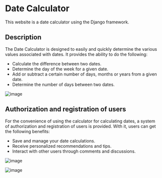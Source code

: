 # Date Calculator

This website is a date calculator using the Django framework.

## Description

The Date Calculator is designed to easily and quickly determine the various values associated with dates. It provides the ability to do the following:

- Calculate the difference between two dates.
- Determine the day of the week for a given date.
- Add or subtract a certain number of days, months or years from a given date.
- Determine the number of days between two dates.

![image](https://github.com/lCoca-Colal/Calculate-Date/assets/73519836/f8ef336d-cebc-4300-9e3d-2e1c26643fd4)

## Authorization and registration of users

For the convenience of using the calculator for calculating dates, a system of authorization and registration of users is provided. With it, users can get the following benefits:

- Save and manage your date calculations.
- Receive personalized recommendations and tips.
- Interact with other users through comments and discussions.

![image](https://github.com/lCoca-Colal/Calculate-Date/assets/73519836/aede6730-b51a-466e-828f-f9cc26205c95)

![image](https://github.com/lCoca-Colal/Calculate-Date/assets/73519836/ae245f50-4c9d-4710-8f26-191a7446f22f)

